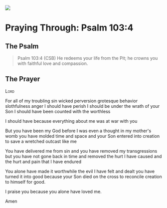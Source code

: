 <img class="intro-left" style="margin-top:10px" src="/images/art-paris-psalter.jpg">

# Praying Through: Psalm 103:4

<p style="clear:both;">

## The Psalm

>Psalm 103:4 (CSB)   He redeems your life from the Pit; he crowns you with faithful love and compassion. 

## The Prayer

<div style="font-variant: small-caps;">
Lord
</div>


For all of my
  troubling sin
  wicked perversion
  grotesque behavior
  slothfulness
  anger
  I should have perish
  I should be under the wrath of your Son
  I should have been counted with the worthless

I should have
  because everything about me
  was at war with you

But you have been my God
  before I was even a thought in my mother's womb
  you have molded time and space
  and your Son entered into creation
  to save a wretched outcast like me

You have delivered me from sin
  and you have removed my transgressions
  but you have not gone back in time
  and removed the hurt I have caused
  and the hurt and pain that I have endured

You alone
  have made it worthwhile
  the evil I have felt and dealt
  you have turned it into good
  because your Son died on the cross
  to reconcile creation to himself
  for good.

I praise you
  because you alone
  have loved me.

Amen

